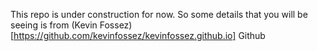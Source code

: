 This repo is under construction for now. So some details that you will be seeing is from (Kevin Fossez)[https://github.com/kevinfossez/kevinfossez.github.io] Github

